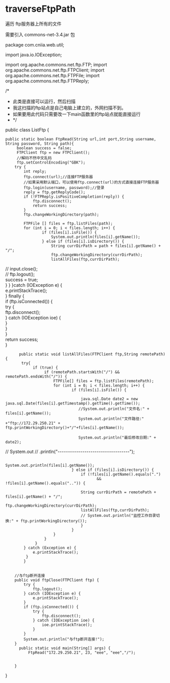 # traverseFtpPath
遍历 ftp服务器上所有的文件 

需要引入 commons-net-3.4.jar 包



package com.cniia.web.util;

import java.io.IOException;

import org.apache.commons.net.ftp.FTP;
import org.apache.commons.net.ftp.FTPClient;
import org.apache.commons.net.ftp.FTPFile;
import org.apache.commons.net.ftp.FTPReply;

/*
 * 此类是直接可以运行，然后扫描
 * 我这扫描的ftp站点是自己电脑上建立的，外网扫描不到。
 * 如果要用此代码只需要改一下main函数里的ftp站点就能直接运行
 * */

public class ListFtp {

	public static boolean FtpRead(String url,int port,String username, String password, String path){
		 boolean success = false;  
	     FTPClient ftp = new FTPClient();  
	     //解码不然中文乱码
	     ftp.setControlEncoding("GBK");
	    try {  
	        int reply;  
	        ftp.connect(url);//连接FTP服务器  
	        //如果采用默认端口，可以使用ftp.connect(url)的方式直接连接FTP服务器  
	        ftp.login(username, password);//登录  
	        reply = ftp.getReplyCode();  
	        if (!FTPReply.isPositiveCompletion(reply)) {  
	            ftp.disconnect();  
	            return success;  
	        }  
	        ftp.changeWorkingDirectory(path);  
	  
	        FTPFile [] files = ftp.listFiles(path);      
	        for (int i = 0; i < files.length; i++) {      
	                if (files[i].isFile()) {      
	                    System.out.println(files[i].getName());      
	                } else if (files[i].isDirectory()) {    
	                    String currDirPath = path + files[i].getName() + "/";  
	                    ftp.changeWorkingDirectory(currDirPath);     
	                    listAllFiles(ftp,currDirPath);     
//	        input.close();  
	       // ftp.logout();  
	        success = true;  
	    } 
	  }
	    }catch (IOException e) {  
	        e.printStackTrace();  
	    } finally {  
	        if (ftp.isConnected()) {  
	            try {  
	                ftp.disconnect();  
	            } catch (IOException ioe) {  
	            }  
	        }  
	    }  
	    return success;  
		}
	        
	      public static void listAllFiles(FTPClient ftp,String remotePath) {         
	       try{ 
	        	if (true) {      
	                 if (remotePath.startsWith("/") && remotePath.endsWith("/")) {     
	                     FTPFile[] files = ftp.listFiles(remotePath);      
	                     for (int i = 0; i < files.length; i++) {      
	                             if (files[i].isFile()) { 
	                            	
	                            	 java.sql.Date date2 = new java.sql.Date(files[i].getTimestamp().getTime().getTime());
	         						//System.out.println("文件名:" + files[i].getName());
	         						System.out.println("文件路径:" +"ftp://172.29.250.21" + ftp.printWorkingDirectory()+"/"+files[i].getName());
	       				
	       					     	System.out.println("最后修改日期:" + date2);
//	         						System.out
//	         								.println("-----------------------------------");
	                            	 
	                                 System.out.println(files[i].getName());      
	                             } else if (files[i].isDirectory()) {  
	                            	 if (!files[i].getName().equals(".")
	             							&& !files[i].getName().equals("..")) {
	                            	 
	                                 String currDirPath = remotePath + files[i].getName() + "/";  
	                                 ftp.changeWorkingDirectory(currDirPath);     
	                                 listAllFiles(ftp,currDirPath);     
	                                 // System.out.println("监控工作目录切换:" + ftp.printWorkingDirectory());  
	                            	 }
	                             }      
	                     }      
	                 }       
	             }      
	        } catch (Exception e) {
				e.printStackTrace();
			 }
	        }
	      

	  	//与ftp断开连接
	  	public void ftpClose(FTPClient ftp) {
	  		try {
	  			ftp.logout();
	  		} catch (IOException e) {
	  			e.printStackTrace();
	  		}
	  		if (ftp.isConnected()) {
	  			try {
	  				ftp.disconnect();
	  			} catch (IOException ioe) {
	  				ioe.printStackTrace();
	  			}
	  		}
	  		System.out.println("与ftp断开连接!");
	  	} 
	      public static void main(String[] args) {
	    	  FtpRead("172.29.250.21", 23, "eee", "eee","/");
	    	
			
		}
	
}

